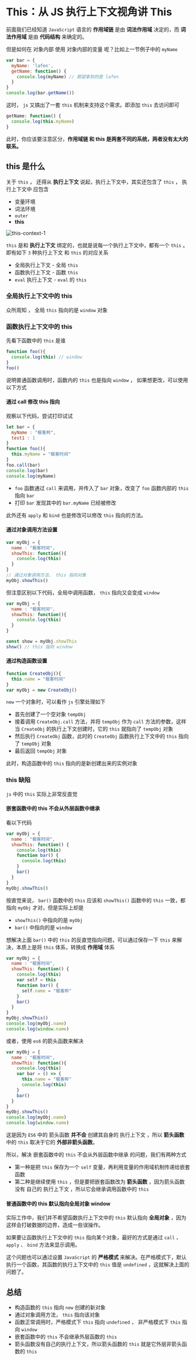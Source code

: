 # This：从 JS 执行上下文视角讲 This


前面我们已经知道 `JavaScript` 语言的 **作用域链** 是由 **词法作用域** 决定的，而 **词法作用域** 是由 **代码结构** 来确定的。

但是如何在 对象内部 使用 对象内部的变量 呢？比如上一节例子中的 `myName`

```js
var bar = {
  myName: 'lafen',
  getName: function() {
    console.log(myName) // 期望拿到的是 lafen
  }
}
console.log(bar.getName())
```

这时， `js` 又搞出了一套 `this` 机制来支持这个需求。即添加 `this` 去访问即可

```js
getName: function() {
  console.log(this.myName)
}
```

此时，你应该要注意区分，**作用域链 和 this 是两套不同的系统，两者没有太大的联系。**


## this 是什么

关于 `this` ， 还得从 **执行上下文** 说起，执行上下文中，其实还包含了 `this` ， 执行上下文中 应包含

- 变量环境
- 词法环境
- `outer`
- **this**

![this-context-1](./images/this-context-1.png)

`this` 是和 **执行上下文** 绑定的，也就是说每一个执行上下文中，都有一个 `this` 。即有如下 `3` 种执行上下文 和 `this` 的对应关系

- 全局执行上下文 - 全局 `this`
- 函数执行上下文 - 函数 `this`
- `eval` 执行上下文 - `eval` 的 `this`


### 全局执行上下文中的 this

众所周知 ， 全局 `this` 指向的是 `window` 对象


### 函数执行上下文中的 this

先看下函数中的 `this` 是谁

```js
function foo(){
  console.log(this) // window
}
foo()
```

说明普通函数调用时，函数内的 `this` 也是指向 `window` ， 如果想更改，可以使用以下方式


#### 通过 call 修改 this 指向

观察以下代码，尝试打印试试

```js
let bar = {
  myName : "极客邦",
  test1 : 1
}
function foo(){
  this.myName = "极客时间"
}
foo.call(bar)
console.log(bar)
console.log(myName)
```

- `foo` 函数通过 `call` 来调用，并传入了 `bar` 对象，改变了 `foo` 函数内部的 `this` 指向 `bar`
- 打印 `bar` 发现其中的 `bar.myName` 已经被修改


此外还有 `apply` 和 `bind` 也是修改可以修改 `this` 指向的方法。


#### 通过对象调用方法设置

```js
var myObj = {
  name : "极客时间", 
  showThis: function(){
    console.log(this)
  }
}
// 通过对象调用方法， this 指向对象
myObj.showThis()
```

但注意区别以下代码，全局中调用函数， `this` 指向又会变成 `window`

```js
var myObj = {
  name : "极客时间", 
  showThis: function(){
    console.log(this)
  }
}

const show = myObj.showThis
show() // this 指向 window
```


#### 通过构造函数设置

```js
function CreateObj(){
  this.name = "极客时间"
}
var myObj = new CreateObj()
```

`new` 一个对象时，可以看作 `js` 引擎处理如下

- 首先创建了一个空对象 `tempObj`
- 接着调用 `CreateObj.call` 方法，并将 `tempObj` 作为 `call` 方法的参数，这样当 `CreateObj` 的执行上下文创建时，它的 `this` 就指向了 `tempObj` 对象
- 然后执行 `CreateObj` 函数，此时的 `CreateObj` 函数执行上下文中的 `this` 指向了 `tempObj` 对象
- 最后返回 `tempObj` 对象


此时，构造函数中的 `this` 指向的是新创建出来的实例对象


### this 缺陷

`js` 中的 `this` 实际上非常反直觉


#### 嵌套函数中的 this 不会从外层函数中继承

看以下代码

```js
var myObj = {
  name : "极客时间", 
  showThis: function() {
    console.log(this)
    function bar() {
      console.log(this)
    }
    bar()
  }
}
myObj.showThis()
```

按直觉来说， `bar()` 函数中的 `this` 应该和 `showThis()` 函数中的 `this` 一致，都指向 `myObj` 才对，但是实际上却是

- `showThis()` 中指向的是 `myObj`
- `bar()` 中指向的是 `window`


想解决上面 `bar()` 中的 `this` 的反直觉指向问题，可以通过保存一下 `this` 来解决，本质上是将 `this` 体系，转换成 **作用域** 体系

```js
var myObj = {
  name : "极客时间", 
  showThis: function() {
    console.log(this)
    var self = this
    function bar() {
      self.name = "极客邦"
    }
    bar()
  }
}
myObj.showThis()
console.log(myObj.name)
console.log(window.name)
```

或者，使用 `es6` 的箭头函数来解决

```js
var myObj = {
  name : "极客时间", 
  showThis: function(){
    console.log(this)
    var bar = () => {
      this.name = "极客邦"
      console.log(this)
    }
    bar()
  }
}
myObj.showThis()
console.log(myObj.name)
console.log(window.name)
```

这是因为 `ES6` 中的 箭头函数 **并不会** 创建其自身的 执行上下文 ，所以 **箭头函数** 中的 `this` 取决于它的 **外部非箭头函数**。

所以，解决 嵌套函数中的 `this` 不会从外层函数中继承 的问题，我们有两种方式

- 第一种是把 `this` 保存为一个 `self` 变量，再利用变量的作用域机制传递给嵌套函数
- 第二种是继续使用 `this` ，但是要把嵌套函数改为 **箭头函数** ，因为箭头函数 没有 自己的 执行上下文 ，所以它会继承调用函数中的 `this`


#### 普通函数中的 this 默认指向全局对象 window

实际工作中，我们并不希望函数执行上下文中的 `this` 默认指向 **全局对象** ，因为这样会打破数据的边界，造成一些误操作。

如果要让函数执行上下文中的 `this` 指向某个对象，最好的方式是通过 `call` 、 `apply` 、 `bind` 方法来显示调用。

这个问题也可以通过设置 `JavaScript` 的 **严格模式** 来解决。在严格模式下，默认执行一个函数，其函数的执行上下文中的 `this` 值是 `undefined` ，这就解决上面的问题了。


## 总结

- 构造函数的 `this` 指向 `new` 创建的新对象
- 通过对象调用方法， `this` 指向该对象
- 函数正常调用时，严格模式下 `this` 指向 `undefined` ， 非严格模式下 `this` 指向 `window`
- 嵌套函数中的 `this` 不会继承外层函数的 `this`
- 箭头函数没有自己的执行上下文，所以箭头函数的 `this` 就是它外层非箭头函数的 `this`

